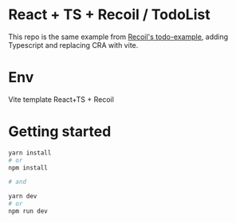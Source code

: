 # React + TS + Recoil / TodoList
This repo is the same example from [Recoil's todo-example](https://github.com/facebookexperimental/Recoil/tree/a37a0318aa118e52e8bd39f2338ca653ffe8ae88/packages-ext/todo-example), adding Typescript and replacing CRA with vite.

# Env
Vite template React+TS + Recoil 

# Getting started

```powershell
yarn install
# or
npm install

# and

yarn dev
# or
npm run dev
```
